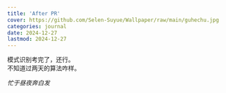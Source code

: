 ```yaml
---
title: 'After PR'
cover: https://github.com/Selen-Suyue/Wallpaper/raw/main/guhechu.jpg
categories: journal
date: 2024-12-27
lastmod: 2024-12-27
---
```


模式识别考完了，还行。  
不知道过两天的算法咋样。  
  
*忙于昼夜奔白发*